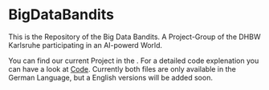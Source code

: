 # BigDataBandits #
This is the Repository of the Big Data Bandits.
A Project-Group of the DHBW Karlsruhe participating in an AI-powerd World.

You can find our current Project in the .
For a detailed code explenation you can have a look at [Code](https://github.com/alphaname007/BigDataBandits/blob/441a6701ccd4d7db84cb8416c5faa8215ecf8ce7/code_main.ipynb).
Currently both files are only available in the German Language, but a English versions will be added soon.
